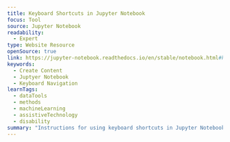 ```yaml
---
title: Keyboard Shortcuts in Jupyter Notebook
focus: Tool
source: Jupyter Notebook
readability:
  - Expert
type: Website Resource
openSource: true
link: https://jupyter-notebook.readthedocs.io/en/stable/notebook.html#keyboard-shortcuts
keywords:
  - Create Content
  - Juptyer Notebook
  - Keyboard Navigation
learnTags:
  - dataTools
  - methods
  - machineLearning
  - assistiveTechnology
  - disability
summary: "Instructions for using keyboard shortcuts in Jupyter Notebook. "
---
```


